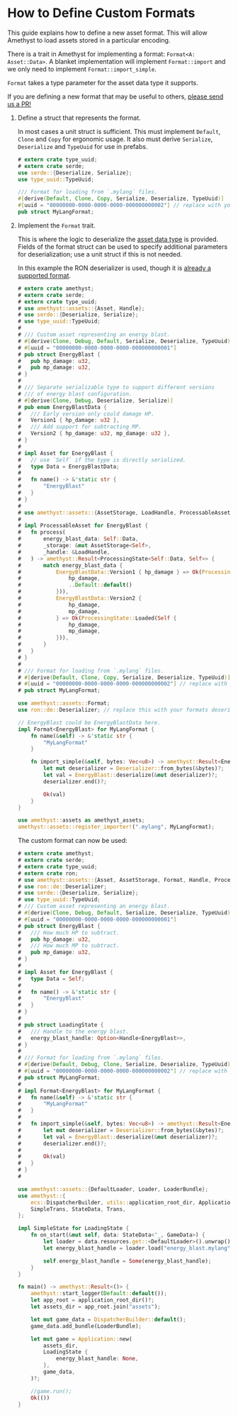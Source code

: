 # How to Define Custom Formats

This guide explains how to define a new asset format. This will allow Amethyst to load assets stored in a particular encoding.

There is a trait in Amethyst for implementing a format: `Format<A: Asset::Data>`.
A blanket implementation will implement `Format::import` and we only need to implement `Format::import_simple`.

`Format` takes a type parameter for the asset data type it supports.

If you are defining a new format that may be useful to others, [please send us a PR!][gh_contributing]

1. Define a struct that represents the format.

   In most cases a unit struct is sufficient. This must implement `Default`, `Clone` and `Copy` for ergonomic usage.  It also must
   derive `Serialize`, `Deserialize` and `TypeUuid` for use in prefabs.

   ```rust
   # extern crate type_uuid;
   # extern crate serde;
   use serde::{Deserialize, Serialize};
   use type_uuid::TypeUuid;

   /// Format for loading from `.mylang` files.
   #[derive(Default, Clone, Copy, Serialize, Deserialize, TypeUuid)]
   #[uuid = "00000000-0000-0000-0000-000000000002"] // replace with your own uuid
   pub struct MyLangFormat;
   ```

1. Implement the `Format` trait.

   This is where the logic to deserialize the [asset data type][bk_custom_assets] is provided.
   Fields of the format struct can be used to specify additional parameters for
   deserialization; use a unit struct if this is not needed.

   In this example the RON deserializer is used, though it is [already a supported format][doc_ron_format].

   ```rust
   # extern crate amethyst;
   # extern crate serde;
   # extern crate type_uuid;
   # use amethyst::assets::{Asset, Handle};
   # use serde::{Deserialize, Serialize};
   # use type_uuid::TypeUuid;
   # 
   # /// Custom asset representing an energy blast.
   # #[derive(Clone, Debug, Default, Serialize, Deserialize, TypeUuid)]
   # #[uuid = "00000000-0000-0000-0000-000000000001"]
   # pub struct EnergyBlast {
   #   pub hp_damage: u32,
   #   pub mp_damage: u32,
   # }
   # 
   # /// Separate serializable type to support different versions
   # /// of energy blast configuration.
   # #[derive(Clone, Debug, Deserialize, Serialize)]
   # pub enum EnergyBlastData {
   #   /// Early version only could damage HP.
   #   Version1 { hp_damage: u32 },
   #   /// Add support for subtracting MP.
   #   Version2 { hp_damage: u32, mp_damage: u32 },
   # }
   # 
   # impl Asset for EnergyBlast {
   #   // use `Self` if the type is directly serialized.
   #   type Data = EnergyBlastData;
   # 
   #   fn name() -> &'static str {
   #       "EnergyBlast"
   #   }
   # }
   # 
   # use amethyst::assets::{AssetStorage, LoadHandle, ProcessableAsset, ProcessingState};
   # 
   # impl ProcessableAsset for EnergyBlast {
   #   fn process(
   #       energy_blast_data: Self::Data,
   #       _storage: &mut AssetStorage<Self>,
   #       _handle: &LoadHandle,
   #   ) -> amethyst::Result<ProcessingState<Self::Data, Self>> {
   #       match energy_blast_data {
   #           EnergyBlastData::Version1 { hp_damage } => Ok(ProcessingState::Loaded(Self {
   #               hp_damage,
   #               ..Default::default()
   #           })),
   #           EnergyBlastData::Version2 {
   #               hp_damage,
   #               mp_damage,
   #           } => Ok(ProcessingState::Loaded(Self {
   #               hp_damage,
   #               mp_damage,
   #           })),
   #       }
   #   }
   # }
   # 
   # /// Format for loading from `.mylang` files.
   # #[derive(Default, Clone, Copy, Serialize, Deserialize, TypeUuid)]
   # #[uuid = "00000000-0000-0000-0000-000000000002"] // replace with your own uuid
   # pub struct MyLangFormat;

   use amethyst::assets::Format;
   use ron::de::Deserializer; // replace this with your formats deserializer

   // EnergyBlast could be EnergyBlastData here.
   impl Format<EnergyBlast> for MyLangFormat {
       fn name(&self) -> &'static str {
           "MyLangFormat"
       }

       fn import_simple(&self, bytes: Vec<u8>) -> amethyst::Result<EnergyBlast> {
           let mut deserializer = Deserializer::from_bytes(&bytes)?;
           let val = EnergyBlast::deserialize(&mut deserializer)?;
           deserializer.end()?;

           Ok(val)
       }
   }

   use amethyst::assets as amethyst_assets;
   amethyst::assets::register_importer!(".mylang", MyLangFormat);
   ```

   The custom format can now be used:

   ```rust
   # extern crate amethyst;
   # extern crate serde;
   # extern crate type_uuid;
   # extern crate ron;
   # use amethyst::assets::{Asset, AssetStorage, Format, Handle, ProcessingState, ProgressCounter};
   # use ron::de::Deserializer;
   # use serde::{Deserialize, Serialize};
   # use type_uuid::TypeUuid;
   # /// Custom asset representing an energy blast.
   # #[derive(Clone, Debug, Default, Serialize, Deserialize, TypeUuid)]
   # #[uuid = "00000000-0000-0000-0000-000000000001"]
   # pub struct EnergyBlast {
   #   /// How much HP to subtract.
   #   pub hp_damage: u32,
   #   /// How much MP to subtract.
   #   pub mp_damage: u32,
   # }
   # 
   # impl Asset for EnergyBlast {
   #   type Data = Self;
   # 
   #   fn name() -> &'static str {
   #       "EnergyBlast"
   #   }
   # }
   # 
   # pub struct LoadingState {
   #   /// Handle to the energy blast.
   #   energy_blast_handle: Option<Handle<EnergyBlast>>,
   # }
   # 
   # /// Format for loading from `.mylang` files.
   # #[derive(Default, Debug, Clone, Serialize, Deserialize, TypeUuid)]
   # #[uuid = "00000000-0000-0000-0000-000000000002"] // replace with your own uuid
   # pub struct MyLangFormat;
   # 
   # impl Format<EnergyBlast> for MyLangFormat {
   #   fn name(&self) -> &'static str {
   #       "MyLangFormat"
   #   }
   # 
   #   fn import_simple(&self, bytes: Vec<u8>) -> amethyst::Result<EnergyBlast> {
   #       let mut deserializer = Deserializer::from_bytes(&bytes)?;
   #       let val = EnergyBlast::deserialize(&mut deserializer)?;
   #       deserializer.end()?;
   # 
   #       Ok(val)
   #   }
   # }
   # 

   use amethyst::assets::{DefaultLoader, Loader, LoaderBundle};
   use amethyst::{
       ecs::DispatcherBuilder, utils::application_root_dir, Application, GameData, SimpleState,
       SimpleTrans, StateData, Trans,
   };

   impl SimpleState for LoadingState {
       fn on_start(&mut self, data: StateData<'_, GameData>) {
           let loader = data.resources.get::<DefaultLoader>().unwrap();
           let energy_blast_handle = loader.load("energy_blast.mylang");

           self.energy_blast_handle = Some(energy_blast_handle);
       }
   }

   fn main() -> amethyst::Result<()> {
       amethyst::start_logger(Default::default());
       let app_root = application_root_dir()?;
       let assets_dir = app_root.join("assets");

       let mut game_data = DispatcherBuilder::default();
       game_data.add_bundle(LoaderBundle);

       let mut game = Application::new(
           assets_dir,
           LoadingState {
               energy_blast_handle: None,
           },
           game_data,
       )?;

       //game.run();
       Ok(())
   }
   ```

[bk_custom_assets]: how_to_define_custom_assets.html
[doc_ron_format]: https://docs.amethyst.rs/stable/amethyst_assets/struct.RonFormat.html
[gh_contributing]: https://github.com/amethyst/amethyst/blob/master/docs/CONTRIBUTING.md
